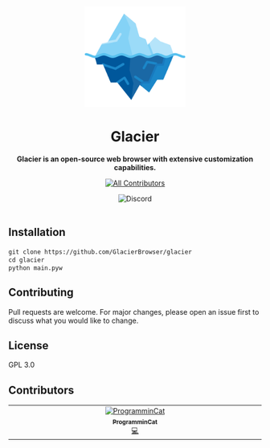 <div align="center">
  <img src="images/icon.png" alt="Logo" height="200">
  <h1>Glacier</h1>
  <p><b>Glacier is an open-source web browser with extensive customization capabilities.</b></p>
  <p><a href="#contributors"><img src="https://img.shields.io/github/all-contributors/GlacierBrowser/glacier?style=for-the-badge" alt="All Contributors"><a><p>
  <img alt="Discord" src="https://img.shields.io/discord/1265361594154483873?style=for-the-badge&label=Discord&link=https%3A%2F%2Fdiscord.gg%2Fsfw3Uy2VZM">
  <!--
  <a href="Our website once we get one">Website.</a>
  -->
  <br><br>
</div>

## Installation

    git clone https://github.com/GlacierBrowser/glacier
    cd glacier
    python main.pyw

## Contributing

Pull requests are welcome. For major changes, please open an issue first
to discuss what you would like to change.

## License

GPL 3.0

## Contributors

<!-- ALL-CONTRIBUTORS-LIST:START - Do not remove or modify this section -->
<!-- prettier-ignore-start -->
<!-- markdownlint-disable -->
<table>
  <tbody>
    <tr>
      <td align="center" valign="top" width="14.28%"><a href="https://github.com/ProgramminCat"><img src="https://avatars.githubusercontent.com/u/72707293?v=4?s=100" width="100px;" alt="ProgramminCat"/><br /><sub><b>ProgramminCat</b></sub></a><br /><a href="#code-ProgramminCat" title="Code">💻</a></td>
    </tr>
  </tbody>
</table>

<!-- markdownlint-restore -->
<!-- prettier-ignore-end -->

<!-- ALL-CONTRIBUTORS-LIST:END -->
